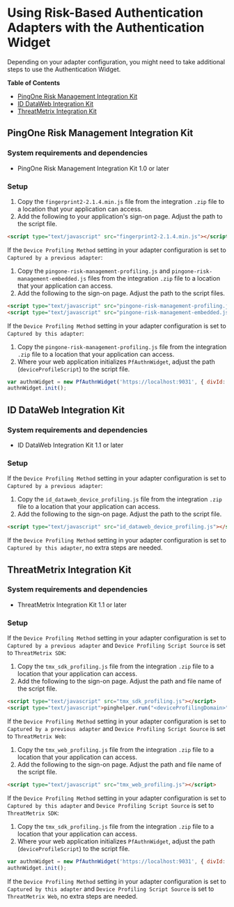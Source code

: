 # Using Risk-Based Authentication Adapters with the Authentication Widget

Depending on your adapter configuration, you might need to take additional steps to use the Authentication Widget.

**Table of Contents**
- [PingOne Risk Management Integration Kit](#pingone-risk-management-integration-kit)
- [ID DataWeb Integration Kit](#id-dataweb-integration-kit)
- [ThreatMetrix Integration Kit](#threatmetrix-integration-kit)

## PingOne Risk Management Integration Kit

### System requirements and dependencies

* PingOne Risk Management Integration Kit 1.0 or later

### Setup
1. Copy the `fingerprint2-2.1.4.min.js` file from the integration `.zip` file to a location that your application can access. 
2. Add the following to your application's sign-on page. Adjust the path to the script file.
```html
<script type="text/javascript" src="fingerprint2-2.1.4.min.js"></script>
```
If the `Device Profiling Method` setting in your adapter configuration is set to `Captured by a previous adapter`:
1. Copy the `pingone-risk-management-profiling.js` and `pingone-risk-management-embedded.js` files from the integration `.zip` file to a location that your application can access.
2. Add the following to the sign-on page. Adjust the path to the script files.
```html
<script type="text/javascript" src="pingone-risk-management-profiling.js"></script>
<script type="text/javascript" src="pingone-risk-management-embedded.js"></script>
```
If the `Device Profiling Method` setting in your adapter configuration is set to `Captured by this adapter`:
1. Copy the `pingone-risk-management-profiling.js` file from the integration `.zip` file to a location that your application can access.
2. Where your web application initializes `PfAuthnWidget`, adjust the path (`deviceProfileScript`) to the script file.
```javascript
var authnWidget = new PfAuthnWidget('https://localhost:9031', { divId: 'authnwidget', deviceProfileScript: './pingone-risk-management-profiling.js' });
authnWidget.init();
```

## ID DataWeb Integration Kit

### System requirements and dependencies

* ID DataWeb Integration Kit 1.1 or later

### Setup

If the `Device Profiling Method` setting in your adapter configuration is set to `Captured by a previous adapter`:
1. Copy the `id_dataweb_device_profiling.js` file from the integration `.zip` file to a location that your application can access.
2. Add the following to the sign-on page. Adjust the path to the script file.
```html
<script type="text/javascript" src="id_dataweb_device_profiling.js"></script>
```
If the `Device Profiling Method` setting in your adapter configuration is set to `Captured by this adapter`, no extra steps are needed.

## ThreatMetrix Integration Kit

### System requirements and dependencies

* ThreatMetrix Integration Kit 1.1 or later

### Setup

If the `Device Profiling Method` setting in your adapter configuration is set to `Captured by a previous adapter` and `Device Profiling Script Source` is set to `ThreatMetrix SDK`:
1. Copy the `tmx_sdk_profiling.js` file from the integration `.zip` file to a location that your application can access.
2. Add the following to the sign-on page. Adjust the path and file name of the script file.
```html
<script type="text/javascript" src="tmx_sdk_profiling.js"></script>
<script type="text/javascript">pinghelper.run("<deviceProfilingDomain>", "<orgId>");</script>
```
If the `Device Profiling Method` setting in your adapter configuration is set to `Captured by a previous adapter` and `Device Profiling Script Source` is set to `ThreatMetrix Web`:
1. Copy the `tmx_web_profiling.js` file from the integration `.zip` file to a location that your application can access.
2. Add the following to the sign-on page. Adjust the path and file name of the script file.
```html
<script type="text/javascript" src="tmx_web_profiling.js"></script>
```
If the `Device Profiling Method` setting in your adapter configuration is set to `Captured by this adapter` and `Device Profiling Script Source` is set to `ThreatMetrix SDK`:
1. Copy the `tmx_sdk_profiling.js` file from the integration `.zip` file to a location that your application can access.
2. Where your web application initializes `PfAuthnWidget`, adjust the path (`deviceProfileScript`) to the script file.
```javascript
var authnWidget = new PfAuthnWidget('https://localhost:9031', { divId: 'authnwidget', deviceProfileScript: './tmx_sdk_profiling.js' });
authnWidget.init();
```
If the `Device Profiling Method` setting in your adapter configuration is set to `Captured by this adapter` and `Device Profiling Script Source` is set to `ThreatMetrix Web`, no extra steps are needed.


